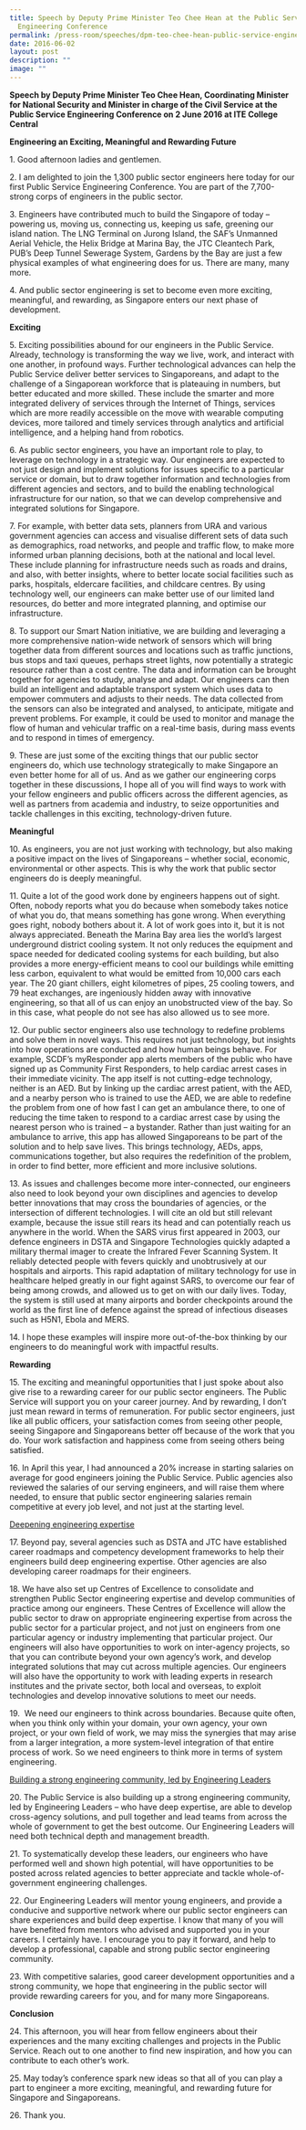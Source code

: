 ```yaml
---
title: Speech by Deputy Prime Minister Teo Chee Hean at the Public Service
  Engineering Conference
permalink: /press-room/speeches/dpm-teo-chee-hean-public-service-engineering-conference/
date: 2016-06-02
layout: post
description: ""
image: ""
---
```

**Speech by Deputy Prime Minister Teo Chee Hean, Coordinating Minister for National Security and Minister in charge of the Civil Service at the Public Service Engineering Conference on 2 June 2016 at ITE College Central**

**Engineering an Exciting, Meaningful and Rewarding Future**  
  
1\. Good afternoon ladies and gentlemen.&nbsp;  
  
2\. I am delighted to join the 1,300 public sector engineers here today for our first Public Service Engineering Conference. You are part of the 7,700-strong corps of engineers in the public sector.  
  
3\. Engineers have contributed much to build the Singapore of today – powering us, moving us, connecting us, keeping us safe, greening our island nation. The LNG Terminal on Jurong Island, the SAF’s Unmanned Aerial Vehicle, the Helix Bridge at Marina Bay, the JTC Cleantech Park, PUB’s Deep Tunnel Sewerage System, Gardens by the Bay are just a few physical examples of what engineering does for us. There are many, many more.

4\. And public sector engineering is set to become even more exciting, meaningful, and rewarding, as Singapore enters our next phase of development.  
  
**Exciting**  

5\. Exciting possibilities abound for our engineers in the Public Service. Already, technology is transforming the way we live, work, and interact with one another, in profound ways. Further technological advances can help the Public Service deliver better services to Singaporeans, and adapt to the challenge of a Singaporean workforce that is plateauing in numbers, but better educated and more skilled. These include the smarter and more integrated delivery of services through the Internet of Things, services which are more readily accessible on the move with wearable computing devices, more tailored and timely services through analytics and artificial intelligence, and a helping hand from robotics.  
  
6\. As public sector engineers, you have an important role to play, to leverage on technology in a strategic way. Our engineers are expected to not just design and implement solutions for issues specific to a particular service or domain, but to draw together information and technologies from different agencies and sectors, and to build the enabling technological infrastructure for our nation, so that we can develop comprehensive and integrated solutions for Singapore.  
  
7\. For example, with better data sets, planners from URA and various government agencies can access and visualise different sets of data such as demographics, road networks, and people and traffic flow, to make more informed urban planning decisions, both at the national and local level. These include planning for infrastructure needs such as roads and drains, and also, with better insights, where to better locate social facilities such as parks, hospitals, eldercare facilities, and childcare centres. By using technology well, our engineers can make better use of our limited land resources, do better and more integrated planning, and optimise our infrastructure.  
  
8\. To support our Smart Nation initiative, we are building and leveraging a more comprehensive nation-wide network of sensors which will bring together data from different sources and locations such as traffic junctions, bus stops and taxi queues, perhaps street lights, now potentially a strategic resource rather than a cost centre. The data and information can be brought together for agencies to study, analyse and adapt. Our engineers can then build an intelligent and adaptable transport system which uses data to empower commuters and adjusts to their needs. The data collected from the sensors can also be integrated and analysed, to anticipate, mitigate and prevent problems. For example, it could be used to monitor and manage the flow of human and vehicular traffic on a real-time basis, during mass events and to respond in times of emergency.&nbsp;  
  
9\. These are just some of the exciting things that our public sector engineers do, which use technology strategically to make Singapore an even better home for all of us. And as we gather our engineering corps together in these discussions, I hope all of you will find ways to work with your fellow engineers and public officers across the different agencies, as well as partners from academia and industry, to seize opportunities and tackle challenges in this exciting, technology-driven future.

**Meaningful**&nbsp;  

10\. As engineers, you are not just working with technology, but also making a positive impact on the lives of Singaporeans – whether social, economic, environmental or other aspects. This is why the work that public sector engineers do is deeply meaningful.&nbsp;  
  
11\. Quite a lot of the good work done by engineers happens out of sight. Often, nobody reports what you do because when somebody takes notice of what you do, that means something has gone wrong. When everything goes right, nobody bothers about it. A lot of work goes into it, but it is not always appreciated. Beneath the Marina Bay area lies the world’s largest underground district cooling system. It not only reduces the equipment and space needed for dedicated cooling systems for each building, but also provides a more energy-efficient means to cool our buildings while emitting less carbon, equivalent to what would be emitted from 10,000 cars each year. The 20 giant chillers, eight kilometres of pipes, 25 cooling towers, and 79 heat exchanges, are ingeniously hidden away with innovative engineering, so that all of us can enjoy an unobstructed view of the bay. So in this case, what people do not see has also allowed us to see more.  
  
12\. Our public sector engineers also use technology to redefine problems and solve them in novel ways. This requires not just technology, but insights into how operations are conducted and how human beings behave. For example, SCDF’s myResponder app alerts members of the public who have signed up as Community First Responders, to help cardiac arrest cases in their immediate vicinity. The app itself is not cutting-edge technology, neither is an AED. But by linking up the cardiac arrest patient, with the AED, and a nearby person who is trained to use the AED, we are able to redefine the problem from one of how fast I can get an ambulance there, to one of reducing the time taken to respond to a cardiac arrest case by using the nearest person who is trained – a bystander. Rather than just waiting for an ambulance to arrive, this app has allowed Singaporeans to be part of the solution and to help save lives. This brings technology, AEDs, apps, communications together, but also requires the redefinition of the problem, in order to find better, more efficient and more inclusive solutions.  
  
13\. As issues and challenges become more inter-connected, our engineers also need to look beyond your own disciplines and agencies to develop better innovations that may cross the boundaries of agencies, or the intersection of different technologies. I will cite an old but still relevant example, because the issue still rears its head and can potentially reach us anywhere in the world. When the SARS virus first appeared in 2003, our defence engineers in DSTA and Singapore Technologies quickly adapted a military thermal imager to create the Infrared Fever Scanning System. It reliably detected people with fevers quickly and unobtrusively at our hospitals and airports. This rapid adaptation of military technology for use in healthcare helped greatly in our fight against SARS, to overcome our fear of being among crowds, and allowed us to get on with our daily lives. Today, the system is still used at many airports and border checkpoints around the world as the first line of defence against the spread of infectious diseases such as H5N1, Ebola and MERS.&nbsp;  
  
14\. I hope these examples will inspire more out-of-the-box thinking by our engineers to do meaningful work with impactful results.&nbsp;  
  
**Rewarding**  
  
15\. The exciting and meaningful opportunities that I just spoke about also give rise to a rewarding career for our public sector engineers. The Public Service will support you on your career journey. And by rewarding, I don’t just mean reward in terms of remuneration. For public sector engineers, just like all public officers, your satisfaction comes from seeing other people, seeing Singapore and Singaporeans better off because of the work that you do. Your work satisfaction and happiness come from seeing others being satisfied.  
  
16\. In April this year, I had announced a 20% increase in starting salaries on average for good engineers joining the Public Service. Public agencies also reviewed the salaries of our serving engineers, and will raise them where needed, to ensure that public sector engineering salaries remain competitive at every job level, and not just at the starting level.&nbsp;  
  
<u>Deepening engineering expertise</u>
  
17\. Beyond pay, several agencies such as DSTA and JTC have established career roadmaps and competency development frameworks to help their engineers build deep engineering expertise. Other agencies are also developing career roadmaps for their engineers.  
  
18\. We have also set up Centres of Excellence to consolidate and strengthen Public Sector engineering expertise and develop communities of practice among our engineers. These Centres of Excellence will allow the public sector to draw on appropriate engineering expertise from across the public sector for a particular project, and not just on engineers from one particular agency or industry implementing that particular project. Our engineers will also have opportunities to work on inter-agency projects, so that you can contribute beyond your own agency’s work, and develop integrated solutions that may cut across multiple agencies. Our engineers will also have the opportunity to work with leading experts in research institutes and the private sector, both local and overseas, to exploit technologies and develop innovative solutions to meet our needs.&nbsp;  
  
19\. &nbsp;We need our engineers to think across boundaries. Because quite often, when you think only within your domain, your own agency, your own project, or your own field of work, we may miss the synergies that may arise from a larger integration, a more system-level integration of that entire process of work. So we need engineers to think more in terms of system engineering.  
  
<u>Building a strong engineering community, led by Engineering Leaders</u>
  
20\. The Public Service is also building up a strong engineering community, led by Engineering Leaders – who have deep expertise, are able to develop cross-agency solutions, and pull together and lead teams from across the whole of government to get the best outcome. Our Engineering Leaders will need both technical depth and management breadth.&nbsp;  
  
21\. To systematically develop these leaders, our engineers who have performed well and shown high potential, will have opportunities to be posted across related agencies to better appreciate and tackle whole-of-government engineering challenges.&nbsp;  
  
22\. Our Engineering Leaders will mentor young engineers, and provide a conducive and supportive network where our public sector engineers can share experiences and build deep expertise. I know that many of you will have benefited from mentors who advised and supported you in your careers. I certainly have. I encourage you to pay it forward, and help to develop a professional, capable and strong public sector engineering community.  
  
23\. With competitive salaries, good career development opportunities and a strong community, we hope that engineering in the public sector will provide rewarding careers for you, and for many more Singaporeans.  
  
**Conclusion**

24\. This afternoon, you will hear from fellow engineers about their experiences and the many exciting challenges and projects in the Public Service. Reach out to one another to find new inspiration, and how you can contribute to each other’s work.&nbsp;  
  
25\. May today’s conference spark new ideas so that all of you can play a part to engineer a more exciting, meaningful, and rewarding future for Singapore and Singaporeans.  
  
26\. Thank you.
